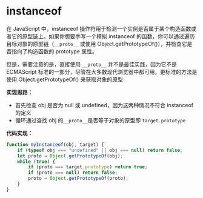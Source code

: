 # instanceof

在 JavaScript 中，instanceof 操作符用于检测一个实例是否属于某个构造函数或者它的原型链上。如果你想要手写一个模拟 instanceof 的函数，你可以通过遍历目标对象的原型链（`__proto__` 或使用 Object.getPrototypeOf()），并检查它是否指向了构造函数的 prototype 属性。

但是，需要注意的是，直接使用 `__proto__` 并不是最佳实践，因为它不是 ECMAScript 标准的一部分，尽管在大多数现代浏览器中都可用。更标准的方法是使用 Object.getPrototypeOf() 来获取对象的原型

**实现思路：**

-   首先检查 obj 是否为 null 或 undefined，因为这两种情况不符合 instanceof 的定义
-   循环通过查找 obj 的`__proto__`是否等于对象的原型即 `target.prototype`

**代码实现：**

```js
function myInstanceof(obj, target) {
	if (typeof obj === "undefined" || obj === null) return false;
	let proto = Object.getPrototypeOf(obj);
	while (true) {
		if (proto === target.prototype) return true;
		if (proto === null) return false;
		proto = Object.getPrototypeOf(proto);
	}
}
```